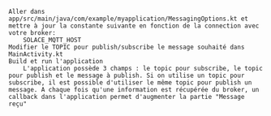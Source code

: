 
    Aller dans app/src/main/java/com/example/myapplication/MessagingOptions.kt et mettre à jour la constante suivante en fonction de la connection avec votre broker:
        SOLACE_MQTT_HOST
    Modifier le TOPIC pour publish/subscribe le message souhaité dans MainActivity.kt
    Build et run l'application
        L'application possède 3 champs : le topic pour subscribe, le topic pour publish et le message à publish. Si on utilise un topic pour subscribe, il est possible d'utiliser le même topic pour publish un message. A chaque fois qu'une information est récupérée du broker, un callback dans l'application permet d'augmenter la partie "Message reçu"
